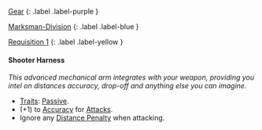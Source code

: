 
[Gear](Game/Gear-List)
{: .label .label-purple }

[Marksman-Division](Game/Blocks/Marksman-Division)
{: .label .label-blue }

[Requisition 1](Game/Deployment#Requisition)
{: .label .label-yellow }
#### Shooter Harness
*This advanced mechanical arm integrates with your weapon, providing you intel on distances accuracy, drop-off and anything else you can imagine.*
* [Traits](Game/Core/Gear#Traits): [Passive](Game/Core/Gear#Passive).
* (+1) to [Accuracy](Game/Core/Agility#Accuracy) for [Attacks](Game/Core/Terminology#Attack).
* Ignore any [Distance Penalty](Game/Core/Attack-Bonuses#Distance%20Penalty) when attacking.

